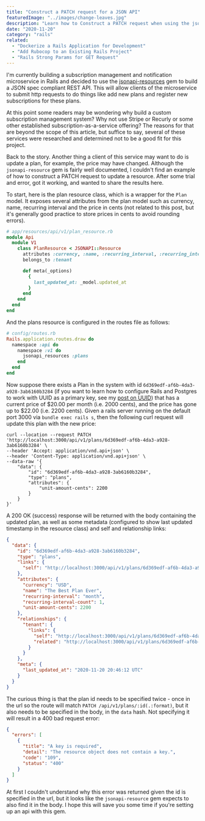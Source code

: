 ```yaml
---
title: "Construct a PATCH request for a JSON API"
featuredImage: "../images/change-leaves.jpg"
description: "Learn how to Construct a PATCH request when using the jsonapi-resources gem with Rails."
date: "2020-11-20"
category: "rails"
related:
  - "Dockerize a Rails Application for Development"
  - "Add Rubocop to an Existing Rails Project"
  - "Rails Strong Params for GET Request"
---
```


I'm currently building a subscription management and notification microservice in Rails and decided to use the [jsonapi-resources](https://github.com/cerebris/jsonapi-resources) gem to build a JSON spec compliant REST API. This will allow clients of the microservice to submit http requests to do things like add new plans and register new subscriptions for these plans.

At this point some readers may be wondering why build a custom subscription management system? Why not use Stripe or Recurly or some other established subscription-as-a-service offering? The reasons for that are beyond the scope of this article, but suffice to say, several of these services were researched and determined not to be a good fit for this project.

Back to the story. Another thing a client of this service may want to do is update a plan, for example, the price may have changed. Although the `jsonapi-resource` gem is fairly well documented, I couldn't find an example of how to construct a PATCH request to update a resource. After some trial and error, got it working, and wanted to share the results here.

To start, here is the plan resource class, which is a wrapper for the `Plan` model. It exposes several attributes from the plan model such as currency, name, recurring interval and the price in cents (not related to this post, but it's generally good practice to store prices in cents to avoid rounding errors).

```ruby
# app/resources/api/v1/plan_resource.rb
module Api
  module V1
    class PlanResource < JSONAPI::Resource
      attributes :currency, :name, :recurring_interval, :recurring_interval_count, :unit_amount_cents
      belongs_to :tenant

      def meta(_options)
        {
          last_updated_at: _model.updated_at
        }
      end
    end
  end
end
```

And the plans resource is configured in the routes file as follows:

```ruby
# config/routes.rb
Rails.application.routes.draw do
  namespace :api do
    namespace :v1 do
      jsonapi_resources :plans
    end
  end
end
```

Now suppose there exists a Plan in the system with id `6d369edf-af6b-4da3-a928-3ab6160b3284` (if you want to learn how to configure Rails and Postgres to work with UUID as a primary key, see my [post on UUID](/blog/rails-uuid-primary-key-postgres/)) that has a current price of $20.00 per month (i.e. 2000 cents), and the price has gone up to $22.00 (i.e. 2200 cents). Given a rails server running on the default port 3000 via `bundle exec rails s`, then the following curl request will update this plan with the new price:

```
curl --location --request PATCH 'http://localhost:3000/api/v1/plans/6d369edf-af6b-4da3-a928-3ab6160b3284' \
--header 'Accept: application/vnd.api+json' \
--header 'Content-Type: application/vnd.api+json' \
--data-raw '{
    "data": {
        "id": "6d369edf-af6b-4da3-a928-3ab6160b3284",
        "type": "plans",
        "attributes": {
            "unit-amount-cents": 2200
        }
    }
}'
```

A 200 OK (success) response will be returned with the body containing the updated plan, as well as some metadata (configured to show last updated timestamp in the resource class) and self and relationship links:

```json
{
  "data": {
    "id": "6d369edf-af6b-4da3-a928-3ab6160b3284",
    "type": "plans",
    "links": {
      "self": "http://localhost:3000/api/v1/plans/6d369edf-af6b-4da3-a928-3ab6160b3284"
    },
    "attributes": {
      "currency": "USD",
      "name": "The Best Plan Ever",
      "recurring-interval": "month",
      "recurring-interval-count": 1,
      "unit-amount-cents": 2200
    },
    "relationships": {
      "tenant": {
        "links": {
          "self": "http://localhost:3000/api/v1/plans/6d369edf-af6b-4da3-a928-3ab6160b3284/relationships/tenant",
          "related": "http://localhost:3000/api/v1/plans/6d369edf-af6b-4da3-a928-3ab6160b3284/tenant"
        }
      }
    },
    "meta": {
      "last_updated_at": "2020-11-20 20:46:12 UTC"
    }
  }
}
```

The curious thing is that the plan id needs to be specified twice - once in the url so the route will match `PATCH /api/v1/plans/:id(.:format)`, but it also needs to be specified in the body, in the `data` hash. Not specifying it will result in a 400 bad request error:

```json
{
  "errors": [
    {
      "title": "A key is required",
      "detail": "The resource object does not contain a key.",
      "code": "109",
      "status": "400"
    }
  ]
}
```

At first I couldn't understand why this error was returned given the id is specified in the url, but it looks like the `jsonapi-resource` gem expects to also find it in the body. I hope this will save you some time if you're setting up an api with this gem.
